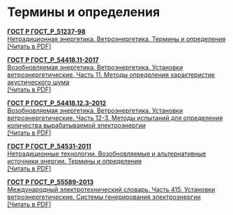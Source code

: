 # Термины и определения

<b>[ГОСТ Р ГОСТ_Р_51237-98](~/gost_mds/ГОСТ_Р_51237-98.md)</b><br/>[Нетрадиционная энергетика. Ветроэнергетика. Термины и определения](~/gost_mds/ГОСТ_Р_51237-98.md)<br/><a onclick="openFileCallback('https://standartgost.ru/g/ГОСТ_Р_51237-98.pdf', 'ГОСТ_Р_51237-98.pdf');" href="#">[Читать в PDF]</a>

<b>[ГОСТ Р ГОСТ_Р_54418.11-2017](~/gost_mds/ГОСТ_Р_54418.11-2017.md)</b><br/>[Возобновляемая энергетика. Ветроэнергетика. Установки ветроэнергетические. Часть 11. Методы определения характеристик акустического шума](~/gost_mds/ГОСТ_Р_54418.11-2017.md)<br/><a onclick="openFileCallback('https://standartgost.ru/g/ГОСТ_Р_54418.11-2017.pdf', 'ГОСТ_Р_54418.11-2017.pdf');" href="#">[Читать в PDF]</a>

<b>[ГОСТ Р ГОСТ_Р_54418.12.3-2012](~/gost_mds/ГОСТ_Р_54418.12.3-2012.md)</b><br/>[Возобновляемая энергетика. Ветроэнергетика. Установки ветроэнергетические. Часть 12-3. Методы испытаний для определения количества вырабатываемой электроэнергии](~/gost_mds/ГОСТ_Р_54418.12.3-2012.md)<br/><a onclick="openFileCallback('https://standartgost.ru/g/ГОСТ_Р_54418.12.3-2012.pdf', 'ГОСТ_Р_54418.12.3-2012.pdf');" href="#">[Читать в PDF]</a>

<b>[ГОСТ Р ГОСТ_Р_54531-2011](~/gost_mds/ГОСТ_Р_54531-2011.md)</b><br/>[Нетрадиционные технологии. Возобновляемые и альтернативные источники энергии. Термины и определения](~/gost_mds/ГОСТ_Р_54531-2011.md)<br/><a onclick="openFileCallback('https://standartgost.ru/g/ГОСТ_Р_54531-2011.pdf', 'ГОСТ_Р_54531-2011.pdf');" href="#">[Читать в PDF]</a>

<b>[ГОСТ Р ГОСТ_Р_55589-2013](~/gost_mds/ГОСТ_Р_55589-2013.md)</b><br/>[Международный электротехнический словарь. Часть 415. Установки ветроэнергетические. Системы генерирования электроэнергии](~/gost_mds/ГОСТ_Р_55589-2013.md)<br/><a onclick="openFileCallback('https://standartgost.ru/g/ГОСТ_Р_55589-2013.pdf', 'ГОСТ_Р_55589-2013.pdf');" href="#">[Читать в PDF]</a>